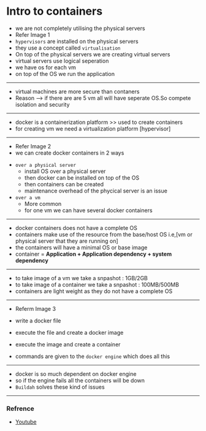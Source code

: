 # Intro to containers

* we are not completely utilising the physical servers
* Refer Image 1
* ```hypervisors``` are installed on the physical servers
* they use a concept called ```virtualisation```
* On top of the physical servers we are creating virtual servers
* virtual servers use logical seperation
* we have os for each vm
* on top of the OS we run the application
---
* virtual machines are more secure than contaners
* Reason --> if there are are 5 vm all will have seperate OS.So compete isolation and security
---
* docker is a containerization platform >> used to create containers
* for creating vm we need a virtualization platform [hypervisor]
---
* Refer Image 2
* we can create docker containers in 2 ways
- ```over a physical server```
    * install OS over a physical server
    * then docker can be installed on top of the OS
    * then containers can be created
    * maintenance overhead of the phycical server is an issue
- ```over a vm```
    * More common
    * for one vm we can have several docker containers
---
* docker containers does not have a complete OS
* containers make use of the resource from the base/host OS i.e,[vm or physical server that they are running on]
* the containers will have a minimal OS or base image
* container = **Application + Application dependency + system dependency**
---
* to take image of a vm we take a snpashot : 1GB/2GB
* to take image of a container we take a snpashot : 100MB/500MB
* containers are light weight as they do not have a complete OS
---
* Referm Image 3
* write a docker file
* execute the file and create a docker image
* execute the image and create a container

* commands are given to the ```docker engine``` which does all this
--- 
* docker is so much dependent on docker engine
* so if the engine fails all the containers will be down
* ```Buildah``` solves these kind of issues
---
### Refrence
* [Youtube](https://www.youtube.com/watch?v=7JZP345yVjw&list=PLdpzxOOAlwvIKMhk8WhzN1pYoJ1YU8Csa&index=31)